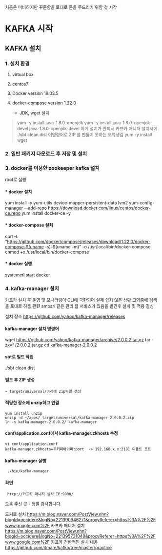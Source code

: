 처음은 미비하지만 꾸준함을 토대로 문을 두드리기 위함 첫 시작

KAFKA 시작 
==========

KAFKA 설치
----------

### 1. 설치 환경

   1. virtual box
   2. centos7
   3. Docker version 19.03.5
   4. docker-compose version 1.22.0
   
      - JDK, wget 설치
   > yum -y install java-1.8.0-openjdk
   > yum -y install java-1.8.0-openjdk-devel
     java-1.8.0-openjdk-devel 
    이게 설치가 안되서 카프카 매니저 설치시에 ./sbt clean dist 이명령어로 ZIP 를 만들지 못하는 오류생김
   > yum -y install wget

### 2. 일반 패키지 다운로드 후 저장 및 설치


### 3. docker를 이용한 zookeeper kafka 설치
   
   root로 실행
   
   #### * docker 설치
   yum install -y yum-utils device-mapper-persistent-data lvm2
   yum-config-manager --add-repo https://download.docker.com/linux/centos/docker-ce.repo
   yum install docker-ce -y
   
   #### * docker-compose 설치
   curl -L "https://github.com/docker/compose/releases/download/1.22.0/docker-compose-$(uname -s)-$(uname -m)" -o 
   /usr/local/bin/docker-compose
   chmod +x /usr/local/bin/docker-compose

   #### * docker 실행
   systemctl start docker

 ### 4. kafka-manager 설치 

   카프카 설치 후 운영 및 모니터링이 CLI에 국한되어 실제 쉽지 않은 상황 
   그와중에 검색을 토대로 하둡 관련 ambari 같은 관리 웹 서비스가 있음을 발견후 
   설치 및 적용 결심 
   
   설치 장소 
   https://github.com/yahoo/kafka-manager/releases
   
   #### kafka-manager 설치 명령어 
   wget https://github.com/yahoo/kafka-manager/archive/2.0.0.2.tar.gz
   tar -zxvf /2.0.0.2.tar.gz
   cd kafka-manager-2.0.0.2
   
   #### sbt로 빌드 작업 
   ./sbt clean dist
   
   #### 빌드 후 ZIP 생성
    ~ target/universal/아래에 zip파일 생성
    
   #### 적당한 장소에 unzip하고 연결
    yum install unzip
    unzip -d ~/apps/ target/universal/kafka-manager-2.0.0.2.zip
    ln -s kafka-manager-2.0.0.2/ kafka-manager
    
   #### conf/application.conf에서 kafka-manager.zkhosts 수정
    vi conf/application.conf
    kafka-manager.zkhosts=주키퍼아이피:port  -> 192.168.x.x:2181 디폴트 포트
    
   #### kafka-manager 실행
     ./bin/kafka-manager
     
     
     
   #### 확인 
     http://카프카 매니저 설치 IP:9000/

도움 주신 곳 - 정말 감사합니다. 

도커로 설치 
https://m.blog.naver.com/PostView.nhn?blogId=occidere&logNo=221390946271&proxyReferer=https%3A%2F%2Fwww.google.com%2F
카프카 매니저 설치 
https://m.blog.naver.com/PostView.nhn?blogId=occidere&logNo=221395731049&proxyReferer=https%3A%2F%2Fwww.google.com%2F
카프카 전반적인 설치 내용 
https://github.com/itmare/kafka/tree/master/practice


